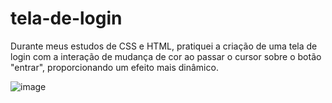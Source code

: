 # tela-de-login

Durante meus estudos de CSS e HTML, pratiquei a criação de uma tela de login com a interação de mudança de cor ao passar o cursor sobre o botão "entrar", proporcionando um efeito mais dinâmico.

![image](https://github.com/thyagofab/tela-de-login/assets/143232809/ae0dec65-8445-4173-8043-cb86c497ada8)

